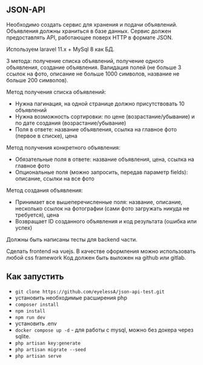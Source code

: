 ## JSON-API

Необходимо создать сервис для хранения и подачи объявлений. Объявления должны храниться в базе данных. Сервис должен предоставлять API, работающее поверх HTTP в формате JSON.

Используем laravel 11.x + MySql 8 как БД.

3 метода: получение списка объявлений, получение одного объявления, создание объявления.
Валидация полей (не больше 3 ссылок на фото, описание не больше 1000 символов, название не больше 200 символов).

Метод получения списка объявлений:

- Нужна пагинация, на одной странице должно присутствовать 10 объявлений
- Нужна возможность сортировки: по цене (возрастание/убывание) и по дате создания (возрастание/убывание)
- Поля в ответе: название объявления, ссылка на главное фото (первое в списке), цена

Метод получения конкретного объявления:

- Обязательные поля в ответе: название объявления, цена, ссылка на главное фото
- Опциональные поля (можно запросить, передав параметр fields): описание, ссылки на все фото

Метод создания объявления:

- Принимает все вышеперечисленные поля: название, описание, несколько ссылок на фотографии (сами фото загружать никуда не требуется), цена
- Возвращает ID созданного объявления и код результата (ошибка или успех)

Должны быть написаны тесты для backend части.

Сделать frontend на vuejs. В качестве оформления можно использовать любой css framework
Код должен быть выложен на github или gitlab.

## Как запустить
- `git clone https://github.com/eyelessA/json-api-test.git`
- установить необходимые расширения php
- `composer install`
- `npm install`
- `npm run dev`
- установить .env
- `docker compose up -d` - для работы с mysql, можно без докера через sqlite.
- `php artisan key:generate`
- `php artisan migrate --seed`
- `php artisan serve`

